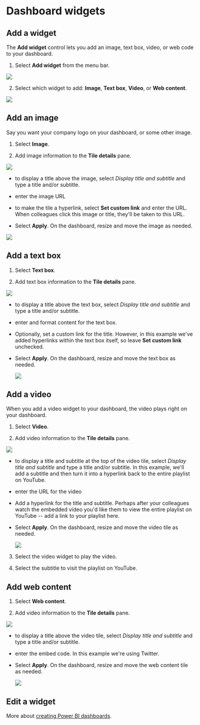 ﻿<properties
   pageTitle="Add a widget to a dashboard"
   description="Add an image, video, text box, web code widget to a dashboard."
   services="powerbi"
   documentationCenter=""
   authors="mihart"
   manager="mblythe"
   editor=""
   tags=""/>

<tags
   ms.service="powerbi"
   ms.devlang="NA"
   ms.topic="article"
   ms.tgt_pltfrm="NA"
   ms.workload="powerbi"
   ms.date="02/01/2016"
   ms.author="mihart"/>

# Dashboard widgets

## Add a widget

The **Add widget** control lets you add an image, text box, video, or web code to your dashboard.

1. Select **Add widget** from the menu bar.

  ![](media/powerbi-service-add-a-widget-to-a-dashboard/pbi-widget-icon.png)

2. Select which widget to add: **Image**, **Text box**, **Video**, or **Web content**.

  ![](media/powerbi-service-add-a-widget-to-a-dashboard/pbi-add-widget.png)


## Add an image
Say you want your company logo on your dashboard, or some other image.

1. Select **Image**.

2. Add image information to the **Tile details** pane.

  ![](media/powerbi-service-add-a-widget-to-a-dashboard/pbi-widget-image.png)
  - to display a title above the image, select *Display title and subtitle* and type a title and/or subtitle.

  - enter the image URL

  - to make the tile a hyperlink, select **Set custom link** and enter the URL.  When colleagues click this image or title, they'll be taken to this URL.

  - Select **Apply**.  On the dashboard, resize and move the image as needed.

  ![](media/powerbi-service-add-a-widget-to-a-dashboard/pbi-widget-image-added.png)

##  Add a text box

1. Select **Text box**.

2. Add text box information to the **Tile details** pane.

  ![](media/powerbi-service-add-a-widget-to-a-dashboard/pbi-widget-text.png)

  - to display a title above the text box, select *Display title and subtitle* and type a title and/or subtitle.

  - enter and format content for the text box.  

  - Optionally, set a custom link for the title.  However, in this example we've added hyperlinks within the text box itself, so leave **Set custom link** unchecked.

  - Select **Apply**.  On the dashboard, resize and move the text box as needed.

    ![](media/powerbi-service-add-a-widget-to-a-dashboard/pbi-widget-text-added.png)

## Add a video

When you add a video widget to your dashboard, the video plays right on your dashboard.

1. Select **Video**.

2. Add video information to the **Tile details** pane.

  ![](media/powerbi-service-add-a-widget-to-a-dashboard/pbi-widget-video2.png)

  - to display a title and subtitle at the top of the video tile, select *Display title and subtitle* and type a title and/or subtitle. In this example, we'll add a subtitle and then turn it into a hyperlink back to the entire playlist on YouTube.

  - enter the URL for the video

  - Add a hyperlink for the title and subtitle.  Perhaps after your colleagues watch the embedded video you'd like them to view the entire playlist on YouTube -- add a link to your playlist here.

  - Select **Apply**.  On the dashboard, resize and move the video tile as needed.

    ![](media/powerbi-service-add-a-widget-to-a-dashboard/pbi-widget-video-added2.png)

3. Select the video widget to play the video.

4. Select the subtitle to visit the playlist on YouTube.

## Add web content

1. Select **Web content**.

2. Add video information to the **Tile details** pane.

  ![](media/powerbi-service-add-a-widget-to-a-dashboard/pbi-widget-web.png)

  - to display a title above the video tile, select *Display title and subtitle* and type a title and/or subtitle.

  - enter the embed code. In this example we're using Twitter.

  - Select **Apply**.  On the dashboard, resize and move the web content tile as needed.

    ![](media/powerbi-service-add-a-widget-to-a-dashboard/pbi-widget-web-added.png)

## Edit a widget



More about [creating Power BI dashboards](powerbi-service-create-a-dashboard.md).
